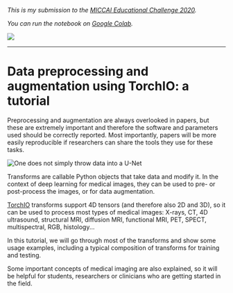 *This is my submission to the [MICCAI Educational Challenge 2020](https://miccai-sb.github.io/challenge.html).*

*You can run the notebook on [Google Colab](https://colab.research.google.com/drive/1tI35u7V1ogDTKzaraXwwZRMebBIYiqOe?usp=sharing).*

<a href="https://colab.research.google.com/drive/1tI35u7V1ogDTKzaraXwwZRMebBIYiqOe?usp=sharing"
   target="_parent">
   <img align="left"
      src="https://colab.research.google.com/assets/colab-badge.svg">
</a>

<!-- <a href="https://nbviewer.jupyter.org/github/fepegar/miccai-educational-challenge-2020/blob/master/Data_preprocessing_and_augmentation_using_TorchIO_a_tutorial.ipynb?flush_cache=true"
   target="_parent">
   <img align="right"
      src="https://raw.githubusercontent.com/jupyter/design/master/logos/Badges/nbviewer_badge.png"
      width="109" height="20">
</a> -->

<br />

---

# Data preprocessing and augmentation using TorchIO: a tutorial

Preprocessing and augmentation are always overlooked in papers, but these are extremely important and therefore the software and parameters used should be correctly reported. Most importantly, papers will be more easily reproducible if researchers can share the tools they use for these tasks.

![One does not simply throw data into a U-Net](https://i.imgflip.com/4b1gac.jpg)

Transforms are callable Python objects that take data and modify it. In the context of deep learning for medical images, they can be used to pre- or post-process the images, or for data augmentation.

[TorchIO](https://torchio.readthedocs.io/index.html) transforms support 4D tensors (and therefore also 2D and 3D), so it can be used to process most types of medical images: X-rays, CT, 4D ultrasound, structural MRI, diffusion MRI, functional MRI, PET, SPECT, multispectral, RGB, histology...

In this tutorial, we will go through most of the transforms and show some usage examples, including a typical composition of transforms for training and testing.

Some important concepts of medical imaging are also explained, so it will be helpful for students, researchers or clinicians who are getting started in the field.
